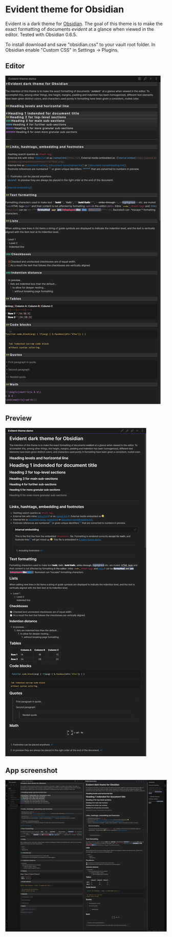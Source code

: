 # Evident theme for Obsidian

Evident is a dark theme for [Obsidian](https://obsidian.md/). The goal of this theme is to make the exact formatting of documents *evident* at a glance when viewed in the editor. Tested with Obsidian 0.6.5.

To install download and save "obsidian.css" to your vault root folder. In Obsidian enable "Custom CSS" in Settings -> Plugins.

## Editor

![Editor](./evident-demo-editor.png)

## Preview

![Preview](./evident-demo-preview.png)

## App screenshot

![App screenshot](./evident-demo.png)
